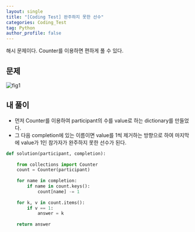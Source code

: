 ```yaml
---
layout: single
title: "[Coding Test] 완주하지 못한 선수"
categories: Coding_Test
tag: Python
author_profile: false
---
```


해시 문제이다. Counter를 이용하면 편하게 풀 수 있다.

## 문제 
![fig1]({{site.url}}/images/2023-03-22-ct14/문제설명.png)

## 내 풀이
* 먼저 Counter를 이용하여 participant의 수를 value로 하는 dictionary를 만들었다.
* 그 다음 completion에 있는 이름이면 value를 1씩 제거하는 방향으로 하여 마지막에 value가 1인 참가자가 완주하지 못한 선수가 된다.

```python
def solution(participant, completion):
            
    from collections import Counter
    count = Counter(participant)
    
    for name in completion:
        if name in count.keys():
            count[name] -= 1
            
    for k, v in count.items():
        if v == 1:
            answer = k
        
    return answer
```

